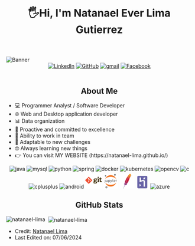 <body>
    <header>
         <div align="center"><h1 align="center"> 🖐Hi, I'm Natanael Ever Lima Gutierrez</h1></div>
    </header>
    <img src="https://i.postimg.cc/9FBXqjzT/banner-github-2.png" alt="Banner" class="banner">
    <div align=center>
        <a href="https://www.linkedin.com/in/natanael-ever-lima-gutierrez-9bb695259/"><img src="https://img.shields.io/badge/Linkedin-0077b5?style=flat&logo=linkedin" alt="LinkedIn" /></a>
        <a href="https://github.com/natanael-lima"><img src="https://img.shields.io/badge/GitHub-214A57?style=flat&logo=github&logoColor=white" alt="GitHub" /></a>
        <a href="lima73777@gmail.com"><img src="https://img.shields.io/badge/Gmail-C52943?style=flat&logo=gmail&logoColor=white" alt="gmail" /></a>
        <a href="https://www.facebook.com/natanael1999/"><img src="https://img.shields.io/badge/Facebook-1b155d?style=flat&logo=facebook&logoColor=white" alt="Facebook" /></a>
    </div>
    <div align=left>
        <br>
   <h2 align="center">About Me</h2>
               <ul>
                   <li>💻 Programmer Analyst / Software Developer</li>
                   <li>🌐 Web and Desktop application developer</li>
                   <li>📊 Data organization</li>
                   <li>🚀 Proactive and committed to excellence</li>
                   <li>🤝 Ability to work in team</li>
                   <li>🔧 Adaptable to new challenges</li>
                   <li>🤓 Always learning new things</li>
                   <li>👉 You can visit MY WEBSITE (https://natanael-lima.github.io/) </li>
               </ul>
            <p align="center">
            <img src="https://devicons.github.io/devicon/devicon.git/icons/java/java-original-wordmark.svg" alt="java" width="55" height="55"/> 
            <img src="https://devicons.github.io/devicon/devicon.git/icons/mysql/mysql-original-wordmark.svg" alt="mysql" width="55" height="60"/> 
            <img src="https://devicons.github.io/devicon/devicon.git/icons/python/python-original-wordmark.svg" alt="python" width="60" height="60"/>
            <img src="https://www.vectorlogo.zone/logos/springio/springio-icon.svg" alt="spring" width="35" height="35"/>
            <img src="https://devicons.github.io/devicon/devicon.git/icons/docker/docker-original-wordmark.svg" alt="docker" width="45" height="40"/> 
            <img src="https://www.vectorlogo.zone/logos/kubernetes/kubernetes-icon.svg" alt="kubernetes" width="40" height="40"/>
            <img src="https://www.vectorlogo.zone/logos/opencv/opencv-icon.svg" alt="opencv" width="40" height="40"/> 
            <img src="https://devicons.github.io/devicon/devicon.git/icons/c/c-original.svg" alt="c" width="40" height="40"/> 
            <img src="https://devicons.github.io/devicon/devicon.git/icons/cplusplus/cplusplus-original.svg" alt="cplusplus" width="40" height="40"/> 
            <img src="https://devicons.github.io/devicon/devicon.git/icons/android/android-original-wordmark.svg" alt="android" width="40" height="40"/>
            <img src="https://raw.githubusercontent.com/github/explore/80688e429a7d4ef2fca1e82350fe8e3517d3494d/topics/git/git.png" alt="GIT" width="45" height="45"/> 
            <img src="https://raw.githubusercontent.com/github/explore/80688e429a7d4ef2fca1e82350fe8e3517d3494d/topics/jupyter-notebook/jupyter-notebook.png" alt="IPYNB" width="40" height="40"/> 
            <img src="https://raw.githubusercontent.com/github/explore/80688e429a7d4ef2fca1e82350fe8e3517d3494d/topics/maven/maven.png" alt="MAVEN" width="40" height="40"/>
            <img src="https://raw.githubusercontent.com/devicons/devicon/master/icons/heroku/heroku-plain.svg" alt="HEROKU" width="35" height="35"/> 
            <img src="https://www.vectorlogo.zone/logos/microsoft_azure/microsoft_azure-icon.svg" alt="azure" width="40" height="40"/> 
            </p>
 <h2 align="center">GitHub Stats</h2>
    <p>
    <img align="left" src="https://github-readme-stats.vercel.app/api/top-langs?username=natanael-lima&show_icons=true&locale=en&layout=compact" alt="natanael-lima" />
    </p>
    <p>&nbsp;
    <img align="center" src="https://github-readme-stats.vercel.app/api?username=natanael-lima&show_icons=true&locale=en" alt="natanael-lima" width="410" />
    </p>
</body>

* Credit: [Natanael Lima](https://github.com/natanael-lima)
* Last Edited on: 07/06/2024
